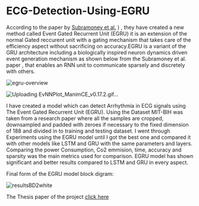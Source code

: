 # ECG-Detection-Using-EGRU
According to the paper by [Subramoney et al.](https://github.com/mohamedghaly1/ECG-Detection-Using-EGRU/files/15474074/EFFICIENT.RECURRENT.ARCHITECTURES.THROUGH.ACTIVITY.SPARSITY.AND.SPARSE.BACK.PROPAGATION.THROUGH.TIME.pdf)
) , they have created a new method called Event Gated Recurrent Unit (EGRU) it is an extension of the normal Gated reccurent unit with a gating mechanism that takes care of the efficiency aspect without sacrificing on accuracy.EGRU is a variant of the GRU architecture including a biologically inspired neuron dynamics driven event generation mechanism as shown below from the Subramoney et al. paper , that enables an RNN unit to communicate sparsely and discretely with others.


![egru-overview](https://github.com/mohamedghaly1/ECG-Detection-Using-EGRU/assets/102426735/c2818957-656c-43c8-90f2-957e863d00e3)



![Uploading EvNNPlot_ManimCE_v0.17.2.gif…]()


I have created a model which can detect Arrhythmia in ECG signals using The Event Gated Recurrent Unit (EGRU).
Using the Dataset MIT-BIH was taken from a research paper where all the samples are cropped, downsampled and padded with zeroes if necessary to the fixed dimension of 188 and divided in to training and testing dataset.
I went through Experiments using the EGRU model until I got the best one and compared it with other models like LSTM and GRU with the same parameters and layers. Comparing the power Consumption, Co2 emmision, time, accuracy and sparsity was the main metrics used for comparison.
EGRU model has shown significant and better results compared to LSTM and GRU in every aspect.

Final form of the EGRU model block digram:


![resultsBD2white](https://github.com/mohamedghaly1/ECG-Detection-Using-EGRU/assets/102426735/964e972b-fddd-4615-9316-dbff74e2e178)

The Thesis paper of the project [click here](https://github.com/mohamedghaly1/ECG-Detection-Using-EGRU/files/15391603/ECG-Detection-Using-EGRU.pdf)
